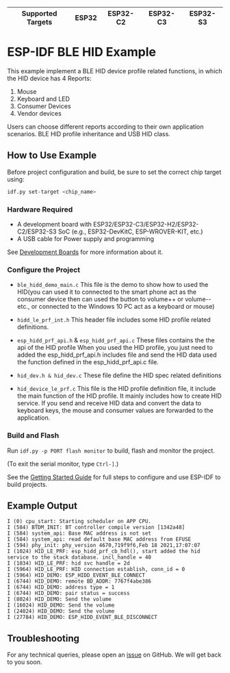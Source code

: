 | Supported Targets | ESP32 | ESP32-C2 | ESP32-C3 | ESP32-S3 |
| ----------------- | ----- | -------- | -------- | -------- |

# ESP-IDF BLE HID Example

This example implement a BLE HID device profile related functions, in which the HID device has 4 Reports:

1. Mouse
2. Keyboard and LED
3. Consumer Devices
4. Vendor devices

Users can choose different reports according to their own application scenarios.
BLE HID profile inheritance and USB HID class. 

## How to Use Example

Before project configuration and build, be sure to set the correct chip target using:

```bash
idf.py set-target <chip_name>
```

### Hardware Required

* A development board with ESP32/ESP32-C3/ESP32-H2/ESP32-C2/ESP32-S3 SoC (e.g., ESP32-DevKitC, ESP-WROVER-KIT, etc.)
* A USB cable for Power supply and programming

See [Development Boards](https://www.espressif.com/en/products/devkits) for more information about it.

### Configure the Project

* `ble_hidd_demo_main.c`
This file is the demo to show how to used the HID(you can used it to connected to the smart phone act as the consumer device then can used the button to 
volume++ or volume-- etc., or connected to the Windows 10 PC act as a keyboard or mouse)

* `hidd_le_prf_int.h`
This header file includes some HID profile related definitions.

* `esp_hidd_prf_api.h` & `esp_hidd_prf_api.c`
These files contains the the api of the HID profile
When you used the HID profile, you just need to added the esp_hidd_prf_api.h includes file and send the HID data used the function defined in the esp_hidd_prf_api.c file.

* `hid_dev.h & hid_dev.c`
These file define the HID spec related definitions

* `hid_device_le_prf.c`
This file is the HID profile definition file, it include the main function of the HID profile. 
It mainly includes how to create HID service. If you send and receive HID data and convert the data to keyboard keys, 
the mouse and consumer values are forwarded to the application.

### Build and Flash

Run `idf.py -p PORT flash monitor` to build, flash and monitor the project.

(To exit the serial monitor, type ``Ctrl-]``.)

See the [Getting Started Guide](https://idf.espressif.com/) for full steps to configure and use ESP-IDF to build projects.

## Example Output

```
I (0) cpu_start: Starting scheduler on APP CPU.
I (584) BTDM_INIT: BT controller compile version [1342a48]
I (584) system_api: Base MAC address is not set
I (584) system_api: read default base MAC address from EFUSE
I (594) phy_init: phy_version 4670,719f9f6,Feb 18 2021,17:07:07
I (1024) HID_LE_PRF: esp_hidd_prf_cb_hdl(), start added the hid service to the stack database. incl_handle = 40
I (1034) HID_LE_PRF: hid svc handle = 2d
I (5964) HID_LE_PRF: HID connection establish, conn_id = 0
I (5964) HID_DEMO: ESP_HIDD_EVENT_BLE_CONNECT
I (6744) HID_DEMO: remote BD_ADDR: 7767f4abe386
I (6744) HID_DEMO: address type = 1
I (6744) HID_DEMO: pair status = success
I (8024) HID_DEMO: Send the volume
I (16024) HID_DEMO: Send the volume
I (24024) HID_DEMO: Send the volume
I (27784) HID_DEMO: ESP_HIDD_EVENT_BLE_DISCONNECT
```

## Troubleshooting

For any technical queries, please open an [issue](https://github.com/espressif/esp-idf/issues) on GitHub. We will get back to you soon.
